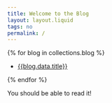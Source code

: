 ```yaml
---
title: Welcome to the Blog
layout: layout.liquid
tags: no
permalink: /
---
```


{% for blog in collections.blog %}

- [{{blog.data.title}}]({{blog.url}})

{% endfor %}

You should be able to read it!

